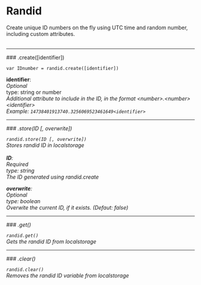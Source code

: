 # Randid
Create unique ID numbers on the fly using UTC time and random number, including custom attributes.
<br>
<br>
<hr>
### .create([identifier])

<code>var IDnumber = randid.create([identifier])</code>

<b> identifier</b>:<br>
<em>Optional</em><br>
type: string or number<br>
<em> Additional attribute to include in the ID, in the format \<number>.\<number>\<identifier> <br>
Example: <code>14738401913740.3256069523461649\<identifier></code>
<hr>
### .store(ID [, overwrite])

<code>randid.store(ID [, overwrite])</code><br>
Stores randid ID in localstorage<br><br>
<b> ID</b>:<br>
<em>Required</em><br>
type: string <br>
<em> The ID generated using randid.create </em>

<b> overwrite</b>:<br>
<em>Optional</em><br>
type: boolean<br>
<em> Overwite the current ID, if it exists. (Defaut: false)</em>
<hr>
### .get()

<code>randid.get()</code><br>
Gets the randid ID from localstorage
<hr>
### .clear()

<code>randid.clear()</code><br>
Removes the randid ID variable from localstorage
